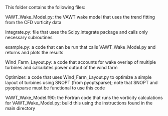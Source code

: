 This folder contains the following files:

VAWT_Wake_Model.py: the VAWT wake model that uses the trend fitting from the CFD vorticity data

Integrate.py: file that uses the Scipy.integrate package and calls only necessary subroutines

example.py: a code that can be run that calls VAWT_Wake_Model.py and returns and plots the results

Wind_Farm_Layout.py: a code that accounts for wake overlap of multiple turbines and calculates power output of the wind farm

Optimizer: a code that uses Wind_Farm_Layout.py to optimize a simple layout of turbines using SNOPT (from pyoptsparse); note that SNOPT and pyoptsparse must be functional to use this code

VAWT_Wake_Model.f90: the Fortran code that runs the vorticity calculations for VAWT_Wake_Model.py; build this using the instructions found in the main directory
